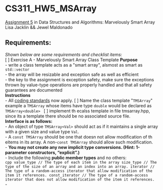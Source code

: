 # CS311_HW5_MSArray
 [Assignment 5](https://www.cs.uaf.edu/~chappell/class/2023_fall/cs311/docs/d-assn05d.html) in Data Structures and Algorithms: Marvelously Smart Array
 Lisa Jacklin && Jewel Maldonado

## Requirements:  
*Shown below are some requirements and checklist items:*  
[ ] Exercise A - Marvelously Smart Array Class Template
    **Purpose**  
    - write a class template acts as a "smart array", alsmost as smart as `std::vector`  
    - the array will be resizable and exception safe as well as efficient  
    - the key to the assignment is exception safety, make sure the exceptions thrown by value-type operations are properly handled and that all safety guarantees are documented  
    **Instructions**  
    - All [coding standards](https://www.cs.uaf.edu/~chappell/class/2023_fall/cs311/docs/coding_std.html) now apply.
    [ ] Name the class template "`TMSArray`" example a `TMSArray` whose items have type `double` would be declared as `TMSArray<double> `
    [ ] implement th ecalss template in file tmsarray.hpp, since its a template there should be no associated source file.  
    **Interface is as follows:**  
    - An object of type `TMSArray<Val>` should act as if it maintains a single array with a given size and value type `Val`.  
    - A `const TMSArray` should be one that doesn not allow modification of th eitems in its array. A non-`const TMSArray` should allow such modification.  
    - **You may not create any new implicit type conversions. (Hint: 1-parameter constructors, “explicit”.)**  
    - Include the following **public member types** and no others:  
    ```cpp
     value_type // The type of each item in the array
     size_type // The type of the size of an array and an index into an array.
     iterator // The type of a random-access iterator that allow modification of the item it references.
     const_iterator // The type of a random-access iterator that does not allow modification of the item it references.
    ```  
    - 
